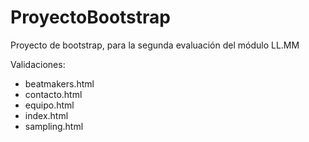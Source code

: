 # ProyectoBootstrap
Proyecto de bootstrap, para la segunda evaluación del módulo LL.MM


Validaciones:

- beatmakers.html
- contacto.html
- equipo.html
- index.html
- sampling.html

